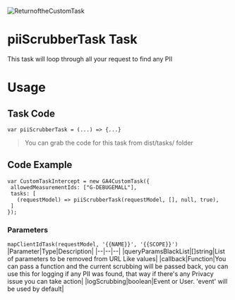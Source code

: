 
![ReturnoftheCustomTask](https://github.com/user-attachments/assets/92f0b278-1d0e-4d62-a289-2ac203eefc25)

# piiScrubberTask Task

This task will loop through all your request to find any PII

# Usage
## Task Code

```var piiScrubberTask = (...) => {...}```
> You can grab the code for this task from dist/tasks/ folder

## Code Example
```
var CustomTaskIntercept = new GA4CustomTask({
 allowedMeasurementIds: ["G-DEBUGEMALL"],
 tasks: [
   (requestModel) => piiScrubberTask(requestModel, [], null, true),
 ]
});
```


### Parameters

```mapClientIdTask(requestModel, '{{NAME}}', '{{SCOPE}}')```
|Parameter|Type|Description|
|--|--|--|
|queryParamsBlackList|[]string|List of parameters to be removed from URL Like values|
|callback|Function|You can pass a function and the current scrubbing will be passed back, you can use this for logging if any PII was found, that way if there's any Privacy issue you can take action|
|logScrubbing|boolean|Event or User. 'event' will be used by default|